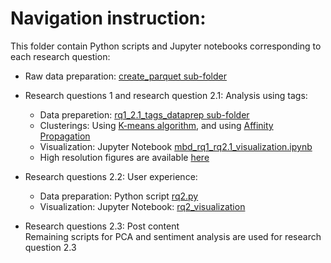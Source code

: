 # Navigation instruction:

This folder contain Python scripts and Jupyter notebooks corresponding to each research question:

- Raw data preparation: [create_parquet sub-folder](https://github.com/ngqhung0912/StackOverFlow-MBDProject/tree/main/codes/create_parquet)
- Research questions 1 and research question 2.1: Analysis using tags:
  - Data preparetion: [rq1_2.1_tags_dataprep sub-folder](https://github.com/ngqhung0912/StackOverFlow-MBDProject/tree/main/codes/rq1_2.1_tags_dataprep)
  - Clusterings: Using [K-means algorithm](https://github.com/ngqhung0912/StackOverFlow-MBDProject/blob/main/codes/rq1_tags_cluster_kmeans.ipynb), 
  and using [Affinity Propagation](https://github.com/ngqhung0912/StackOverFlow-MBDProject/blob/main/codes/rq1_tags_clustering_affinity%20propagation.ipynb)
  - Visualization: Jupyter Notebook [mbd_rq1_rq2.1_visualization.ipynb](https://github.com/ngqhung0912/StackOverFlow-MBDProject/blob/main/codes/mbd_rq1_rq2.1_visualization.ipynb)
  - High resolution figures are available [here](https://github.com/ngqhung0912/StackOverFlow-MBDProject/tree/main/fig/rq1_2.1_high%20resolution%20figures)
  
- Research questions 2.2: User experience:
  - Data preparation: Python script [rq2.py](https://github.com/ngqhung0912/StackOverFlow-MBDProject/tree/main/codes#:~:text=yesterday-,rq2.py,-Add%20files%20via)
  - Visualization: Jupyter Notebook: [rq2_visualization](https://github.com/ngqhung0912/StackOverFlow-MBDProject/blob/main/codes/rq2_visualization.ipynb)

- Research questions 2.3: Post content <br>
Remaining scripts for PCA and sentiment analysis are used for research question 2.3
